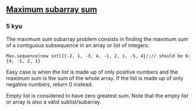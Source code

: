 <h2><a href=https://www.codewars.com/kata/54521e9ec8e60bc4de000d6c/train/java/67fa620129c6a107f2071429 target="_blank">Maximum  subarray sum</a></h2><h3>5 kyu</h3><p>The maximum sum subarray problem consists in finding the maximum sum of a contiguous subsequence in an array or list of integers:</p><pre style="display: none;"><code class="language-haskell"><span class="cm-variable">maxSequence</span> [<span class="cm-builtin">-</span><span class="cm-number">2</span>, <span class="cm-number">1</span>, <span class="cm-builtin">-</span><span class="cm-number">3</span>, <span class="cm-number">4</span>, <span class="cm-builtin">-</span><span class="cm-number">1</span>, <span class="cm-number">2</span>, <span class="cm-number">1</span>, <span class="cm-builtin">-</span><span class="cm-number">5</span>, <span class="cm-number">4</span>]<span class="cm-comment">-- should be 6: [4, -1, 2, 1]</span></code></pre><pre style="display: none;"><code class="language-javascript"><span class="cm-variable">maxSequence</span>([<span class="cm-operator">-</span><span class="cm-number">2</span>, <span class="cm-number">1</span>, <span class="cm-operator">-</span><span class="cm-number">3</span>, <span class="cm-number">4</span>, <span class="cm-operator">-</span><span class="cm-number">1</span>, <span class="cm-number">2</span>, <span class="cm-number">1</span>, <span class="cm-operator">-</span><span class="cm-number">5</span>, <span class="cm-number">4</span>])<span class="cm-comment">// should be 6: [4, -1, 2, 1]</span></code></pre><pre style="display: none;"><code class="language-python"><span class="cm-variable">max_sequence</span>([<span class="cm-operator">-</span><span class="cm-number">2</span>, <span class="cm-number">1</span>, <span class="cm-operator">-</span><span class="cm-number">3</span>, <span class="cm-number">4</span>, <span class="cm-operator">-</span><span class="cm-number">1</span>, <span class="cm-number">2</span>, <span class="cm-number">1</span>, <span class="cm-operator">-</span><span class="cm-number">5</span>, <span class="cm-number">4</span>])<span class="cm-comment"># should be 6: [4, -1, 2, 1]</span></code></pre><pre style="display: none;"><code class="language-clojure"><span class="cm-bracket">(</span><span class="cm-builtin">max-sequence</span> <span class="cm-bracket">[</span><span class="cm-number">-2</span>, <span class="cm-number">1</span>, <span class="cm-number">-3</span>, <span class="cm-number">4</span>, <span class="cm-number">-1</span>, <span class="cm-number">2</span>, <span class="cm-number">1</span>, <span class="cm-number">-5</span>, <span class="cm-number">4</span><span class="cm-bracket">]</span><span class="cm-bracket">)</span><span class="cm-comment">;; should be 6: [4, -1, 2, 1]</span></code></pre><pre><code class="language-java"><span class="cm-variable">Max</span>.<span class="cm-variable">sequence</span>(<span class="cm-keyword">new</span> <span class="cm-type">int</span>[]{<span class="cm-operator">-</span><span class="cm-number">2</span>, <span class="cm-number">1</span>, <span class="cm-operator">-</span><span class="cm-number">3</span>, <span class="cm-number">4</span>, <span class="cm-operator">-</span><span class="cm-number">1</span>, <span class="cm-number">2</span>, <span class="cm-number">1</span>, <span class="cm-operator">-</span><span class="cm-number">5</span>, <span class="cm-number">4</span>});<span class="cm-comment">// should be 6: {4, -1, 2, 1}</span></code></pre><pre style="display: none;"><code class="language-scala"><span class="cm-variable">Max</span>.<span class="cm-variable">sequence</span>(<span class="cm-type">Array</span>(<span class="cm-operator">-</span><span class="cm-number">2</span>, <span class="cm-number">1</span>, <span class="cm-operator">-</span><span class="cm-number">3</span>, <span class="cm-number">4</span>, <span class="cm-operator">-</span><span class="cm-number">1</span>, <span class="cm-number">2</span>, <span class="cm-number">1</span>, <span class="cm-operator">-</span><span class="cm-number">5</span>, <span class="cm-number">4</span>));<span class="cm-comment">// should be 6: Array(4, -1, 2, 1)</span></code></pre><pre style="display: none;"><code class="language-kotlin"><span class="cm-variable">maxSequence</span>(<span class="cm-variable">listOf</span>(<span class="cm-operator">-</span><span class="cm-number">2</span>, <span class="cm-number">1</span>, <span class="cm-operator">-</span><span class="cm-number">3</span>, <span class="cm-number">4</span>, <span class="cm-operator">-</span><span class="cm-number">1</span>, <span class="cm-number">2</span>, <span class="cm-number">1</span>, <span class="cm-operator">-</span><span class="cm-number">5</span>, <span class="cm-number">4</span>));<span class="cm-comment">// should be 6: listOf(4, -1, 2, 1)</span></code></pre><pre style="display: none;"><code class="language-c"><span class="cm-variable">maxSequence</span>({<span class="cm-operator">-</span><span class="cm-number">2</span>, <span class="cm-number">1</span>, <span class="cm-operator">-</span><span class="cm-number">3</span>, <span class="cm-number">4</span>, <span class="cm-operator">-</span><span class="cm-number">1</span>, <span class="cm-number">2</span>, <span class="cm-number">1</span>, <span class="cm-operator">-</span><span class="cm-number">5</span>, <span class="cm-number">4</span>}, <span class="cm-number">9</span>)<span class="cm-comment">// should return 6, from sub-array: {4, -1, 2, 1}</span></code></pre><pre style="display: none;"><code class="language-cpp"><span class="cm-variable">maxSequence</span>({<span class="cm-operator">-</span><span class="cm-number">2</span>, <span class="cm-number">1</span>, <span class="cm-operator">-</span><span class="cm-number">3</span>, <span class="cm-number">4</span>, <span class="cm-operator">-</span><span class="cm-number">1</span>, <span class="cm-number">2</span>, <span class="cm-number">1</span>, <span class="cm-operator">-</span><span class="cm-number">5</span>, <span class="cm-number">4</span>});<span class="cm-comment">//should be 6: {4, -1, 2, 1}</span></code></pre><pre style="display: none;"><code class="language-rust"><span class="cm-variable">max_sequence</span>(&amp;[<span class="cm-operator">-</span><span class="cm-number">2</span>, <span class="cm-number">1</span>, <span class="cm-operator">-</span><span class="cm-number">3</span>, <span class="cm-number">4</span>, <span class="cm-operator">-</span><span class="cm-number">1</span>, <span class="cm-number">2</span>, <span class="cm-number">1</span>, <span class="cm-operator">-</span><span class="cm-number">5</span>, <span class="cm-number">4</span>]);<span class="cm-comment">//should be 6: [4, -1, 2, 1]</span></code></pre><pre style="display: none;"><code class="language-cobol">       maxSequence [<span class="cm-number">-2</span>, <span class="cm-number">1</span>, <span class="cm-number">-3</span>, <span class="cm-number">4</span>, <span class="cm-number">-1</span>, <span class="cm-number">2</span>, <span class="cm-number">1</span>, <span class="cm-number">-5</span>, <span class="cm-number">4</span>]      <span class="cm-comment">* should be 6: [4, -1, 2, 1]</span></code></pre><p>Easy case is when the list is made up of only positive numbers and the maximum sum is the sum of the whole array. If the list is made up of only negative numbers, return 0 instead.</p><p>Empty list is considered to have zero greatest sum. Note that the empty list or array is also a valid sublist/subarray.</p>
